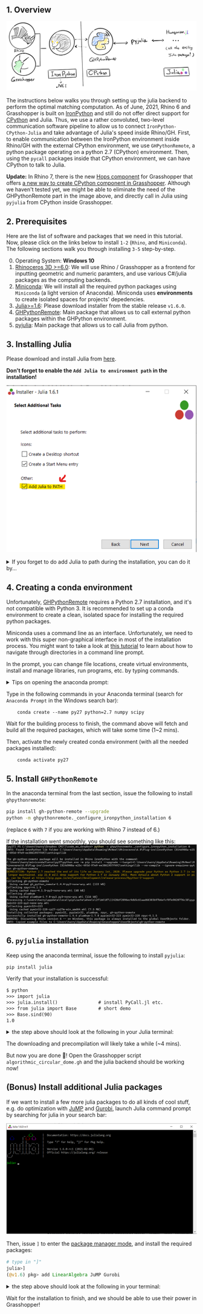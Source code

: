 ## 1. Overview

![julia backend stack](./images/julia_backend_stack.png)

The instructions below walks you through setting up the julia backend to perform the optimal matching computation. As of June, 2021, Rhino 6 and Grasshopper is built on [IronPython](https://ironpython.net/) and still do not offer direct support for [CPython](https://www.python.org/downloads/) and Julia. Thus, we use a rather convoluted, two-level communication software pipeline to allow us to connect `IronPython-CPython-Julia` and take advantage of Julia's speed inside Rhino/GH. 
First, to enable communication between the IronPython environment inside Rhino/GH with the external CPython environment, we use `GHPythonRemote`, a python package operating on a python 2.7 (CPython) environment. Then, using the `pycall` packages inside that CPython environment, we can have CPython to talk to Julia.

**Update:** In Rhino 7, there is the new [Hops component](https://developer.rhino3d.com/guides/grasshopper/hops-component/) for Grasshopper that offers [a new way to create CPython component in Grasshopper](https://discourse.mcneel.com/t/create-cpython-components-using-hops-in-grasshopper/120517).
Although we haven't tested yet, we might be able to eliminate the need of the GHPythonRemote part in the image above, and directly call in Julia using `pyjulia` from CPython inside Grasshopper.

## 2. Prerequisites

Here are the list of software and packages that we need in this tutorial.
Now, please click on the links below to install `1-2` (`Rhino`, and `Miniconda`).
The following sections walk you through installing `3-5` step-by-step.

0. Operating System: **Windows 10**
1. [Rhinoceros 3D >=6.0](https://www.rhino3d.com/):
    We will use Rhino / Grasshopper as a frontend for inputting
    geometric and numeric paramters, and use various C#/julia packages as the computing backends.
2. [Miniconda](https://docs.conda.io/en/latest/miniconda.html):
    We will install all the required python packages using 
    `Miniconda` (a light version of Anaconda). Miniconda uses 
    **environments** to create isolated spaces for projects' 
    depedencies.
3. [Julia>=1.6](https://julialang.org/downloads/):
    Please download installer from the stable release `v1.6.0`.
4. [GHPythonRemote](https://github.com/pilcru/ghpythonremote):
    Main package that allows us to call external python packages within the GHPython environment.
5. [pyjulia](https://github.com/JuliaPy/pyjulia):
    Main package that allows us to call Julia from python.

## 3. Installing Julia

Please download and install Julia from [here](https://julialang.org/downloads/).

**Don't forget to enable the `Add Julia to environment path` in the installation!**

![add julia to path](./images/add_julia_to_path.png)

<details><summary>If you forget to do add Julia to path during the installation, you can do it by...</summary>

First find where your `julia.exe` executable resides. The easy way is to first type in `julia` in your search bar, and click `open file location`:

![julia search bar](images/julia_search_bar.png)

Then, right-click on the shortcut and click `open file location`. This will lead you to the path where julia is installed - it usually looks something like `C:\Users\<User name>\AppData\Local\Programs\Julia-1.6.0-rc1\bin`.

![julia find location](images/julia_find_location.png)

Copy that file path and then follow [these instructions](https://www.architectryan.com/2018/03/17/add-to-the-path-on-windows-10/) to add it to the environment path.

</details>

## 4. Creating a conda environment

Unfortunately, [GHPythonRemote](https://github.com/pilcru/ghpythonremote) requires a Python 2.7 installation, 
and it's not compatible with Python 3.
It is recommended to set up a conda environment to create a clean, isolated space for
installing the required python packages.

Miniconda uses a command line as an interface. Unfortunately, we need to work with this super non-graphical interface in most of the installation process. 
You might want to take a look at [this tutorial](https://www.wikihow.com/Change-Directories-in-Command-Prompt) to learn about how to navigate through directories in a command line prompt.

In the prompt, you can change file locations, create virtual environments, install and manage libraries, run programs, etc. by typing commands.

<details><summary>Tips on opening the anaconda prompt:</summary>
The easiest way to invoke the anaconda prompt on a Windows machine is to type in Anacon (autocomplete) in your search bar...

![open_conda_prompt](images/open_anaconda_prompt.png)
</details>

Type in the following commands in your Anaconda terminal 
(search for ``Anaconda Prompt`` in the Windows search bar):

```
    conda create --name py27 python=2.7 numpy scipy
```

Wait for the building process to finish, the command above will
fetch and build all the required packages, which will take some time (1~2 mins).

Then, activate the newly created conda environment (with all the needed packages installed):

```
    conda activate py27
```

## 5. Install `GHPythonRemote`

In the anaconda terminal from the last section, issue the following to install `ghpythonremote`:

```bash
pip install gh-python-remote --upgrade
python -m ghpythonremote._configure_ironpython_installation 6
```
(replace `6` with `7` if you are working with Rhino 7 instead of 6.)

If the installation went smoothly, you should see something like this:
![ghpythonremote_success](images/ghpythonremote_success.png)

## 6. `pyjulia` installation 

Keep using the anaconda terminal, issue the following to install
`pyjulia`:

```
pip install julia
```

Verify that your installation is successful:

```
$ python
>>> import julia
>>> julia.install()               # install PyCall.jl etc.
>>> from julia import Base        # short demo
>>> Base.sind(90)
1.0
```

<details><summary>the step above should look at the following in your Julia terminal:</summary>

![pyjulia_success](images/pyjulia_success.png)

</details>

The downloading and precompilation will likely take a while (~4 mins). 

But now you are done :tada:! Open the Grasshopper script `algorithmic_circular_dome.gh` and the julia backend should be working now!

## (Bonus) Install additional Julia packages

If we want to install a few more julia packages to do all kinds of cool stuff, e.g. do optimization with [JuMP](https://github.com/jump-dev/JuMP.jl) and [Gurobi](https://github.com/jump-dev/Gurobi.jl), launch Julia command prompt by searching for julia in your search bar:

![pyjulia_success](images/julia_terminal.png)

Then, issue `]` to enter the [package manager mode](https://pkgdocs.julialang.org/v1/getting-started/#Basic-Usage),
and install the required packages:

```julia
# type in "]"
julia>]
(@v1.6) pkg> add LinearAlgebra JuMP Gurobi
```

<details><summary>the step above should look at the following in your terminal:</summary>

![julia_pkg](images/julia_package_install.png)

</details>

Wait for the installation to finish, and we should be able to use their power in Grasshopper!